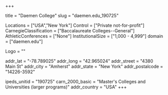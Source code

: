 
+++

title = "Daemen College"
slug = "daemen.edu_190725"

Locations = ["USA","New York"]
Control = ["Private not-for-profit"]
CarnegieClassification = ["Baccalaureate Colleges--General"]
AthleticConferences = ["None"]
InstitutionalSize = ["1,000 - 4,999"]
domain = ["daemen.edu"]

Logo = ""

addr_lat = "-78.789025"
addr_long = "42.965024"
addr_street = "4380 Main St"
addr_city = "Amherst"
addr_state = "New York"
addr_postalcode = "14226-3592"

ipeds_unitid = "190725"
carn_2000_basic = "Master's Colleges and Universities (larger programs)"
addr_country = "USA"
+++
    
